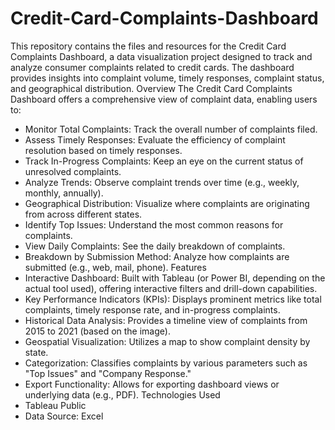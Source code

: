 # Credit-Card-Complaints-Dashboard
This repository contains the files and resources for the Credit Card Complaints Dashboard, a data visualization project designed to track and analyze consumer complaints related to credit cards. The dashboard provides insights into complaint volume, timely responses, complaint status, and geographical distribution.
Overview
The Credit Card Complaints Dashboard offers a comprehensive view of complaint data, enabling users to:
 * Monitor Total Complaints: Track the overall number of complaints filed.
 * Assess Timely Responses: Evaluate the efficiency of complaint resolution based on timely responses.
 * Track In-Progress Complaints: Keep an eye on the current status of unresolved complaints.
 * Analyze Trends: Observe complaint trends over time (e.g., weekly, monthly, annually).
 * Geographical Distribution: Visualize where complaints are originating from across different states.
 * Identify Top Issues: Understand the most common reasons for complaints.
 * View Daily Complaints: See the daily breakdown of complaints.
 * Breakdown by Submission Method: Analyze how complaints are submitted (e.g., web, mail, phone).
Features
 * Interactive Dashboard: Built with Tableau (or Power BI, depending on the actual tool used), offering interactive filters and drill-down capabilities.
 * Key Performance Indicators (KPIs): Displays prominent metrics like total complaints, timely response rate, and in-progress complaints.
 * Historical Data Analysis: Provides a timeline view of complaints from 2015 to 2021 (based on the image).
 * Geospatial Visualization: Utilizes a map to show complaint density by state.
 * Categorization: Classifies complaints by various parameters such as "Top Issues" and "Company Response."
 * Export Functionality: Allows for exporting dashboard views or underlying data (e.g., PDF).
Technologies Used
 * Tableau Public 
 * Data Source: Excel
